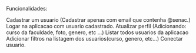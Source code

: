 Funcionalidades:

Cadastrar um usuario (Cadastrar apenas com email que contenha @senac.)
Logar na aplicacao com usuario cadastrado.
Atualizar perfil (Adicionando: curso da faculdade, foto, genero, etc ...)
Listar todos usuarios da aplicacao
Adicionar filtros na listagem dos usuarios(curso, genero, etc...)
Conectar usuario. 

